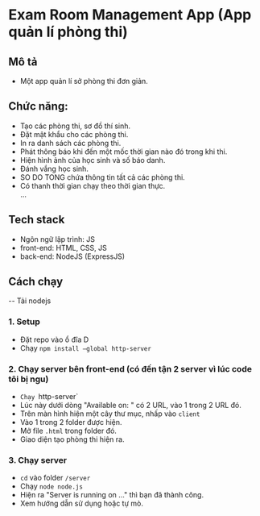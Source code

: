 # Exam Room Management App (App quản lí phòng thi)

## Mô tả
- Một app quản lí sở phòng thi đơn giản.

## Chức năng: 
- Tạo các phòng thi, sơ đồ thí sinh.
- Đặt mật khẩu cho các phòng thi.
- In ra danh sách các phòng thi.
- Phát thông báo khi đến một mốc thời gian nào đó trong khi thi.
- Hiện hình ảnh của học sinh và số báo danh.
- Đánh vắng học sinh.
- SO DO TONG chứa thông tin tất cả các phòng thi.
- Có thanh thời gian chạy theo thời gian thực.  
...

## Tech stack
- Ngôn ngữ lập trình: JS
- front-end: HTML, CSS, JS
- back-end: NodeJS (ExpressJS)

## Cách chạy 
-- Tải nodejs
### 1. Setup
- Đặt repo vào ổ đĩa D
- Chạy `npm install –global http-server`
### 2. Chạy server bên front-end (có đến tận 2 server vì lúc code tôi bị ngu)
- `Chạy `http-server`
- Lúc này dưới dòng "Available on: " có 2 URL, vào 1 trong 2 URL đó.
- Trên màn hình hiện một cây thư mục, nhấp vào `client`
- Vào 1 trong 2 folder được hiện.
- Mở file `.html` trong folder đó.
- Giao diện tạo phòng thi hiện ra.

### 3. Chạy server
- `cd` vào folder `/server`
- Chạy `node node.js`
- Hiện ra "Server is running on ..." thì bạn đã thành công.
- Xem hướng dẫn sử dụng hoặc tự mò.